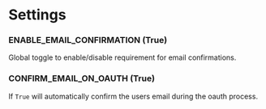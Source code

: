 # Settings

### ENABLE_EMAIL_CONFIRMATION (True)

Global toggle to enable/disable requirement for email confirmations.

### CONFIRM_EMAIL_ON_OAUTH (True)

If `True` will automatically confirm the users email during the oauth process.
